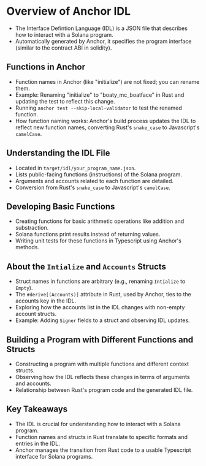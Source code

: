 # Overview of Anchor IDL

- The Interface Defintion Language (IDL) is a JSON file that describes how to interact with a Solana program.
- Automatically generated by Anchor, it specifies the program interface (similar to the contract ABI in solidity).

## Functions in Anchor

- Function names in Anchor (like "initialize") are not fixed; you can rename them.
- Example: Renaming "initialize" to "boaty_mc_boatface" in Rust and updating the test to reflect this change.
- Running `anchor test --skip-local-validator` to test the renamed function.
- How function naming works: Anchor's build process updates the IDL to reflect new function names, converting Rust's `snake_case` to Javascript's `camelCase`.

## Understanding the IDL File

- Located in `target/idl/your_program_name.json`.
- Lists public-facing functions (instructions) of the Solana program.
- Arguments and accounts related to each function are detailed.
- Conversion from Rust's `snake_case` to Javascript's `camelCase`.

## Developing Basic Functions

- Creating functions for basic arithmetic operations like addition and substraction.
- Solana functions print results instead of returning values.
- Writing unit tests for these functions in Typescript using Anchor's methods.

## About the `Intialize` and `Accounts` Structs

- Struct names in functions are arbitrary (e.g., renaming `Intialize` to `Empty`).
- The `#derive[(Accounts)]` attribute in Rust, used by Anchor, ties to the accounts key in the IDL.
- Exploring how the accounts list in the IDL changes with non-empty account structs.
- Example: Adding `Signer` fields to a struct and observing IDL updates.

## Building a Program with Different Functions and Structs

- Constructing a program with multiple functions and different context structs.
- Observing how the IDL reflects these changes in terms of arguments and accounts.
- Relationship between Rust's program code and the generated IDL file.

## Key Takeaways

- The IDL is crucial for understanding how to interact with a Solana program.
- Function names and structs in Rust translate to specific formats and entries in the IDL.
- Anchor manages the transition from Rust code to a usable Typescript interface for Solana programs.

